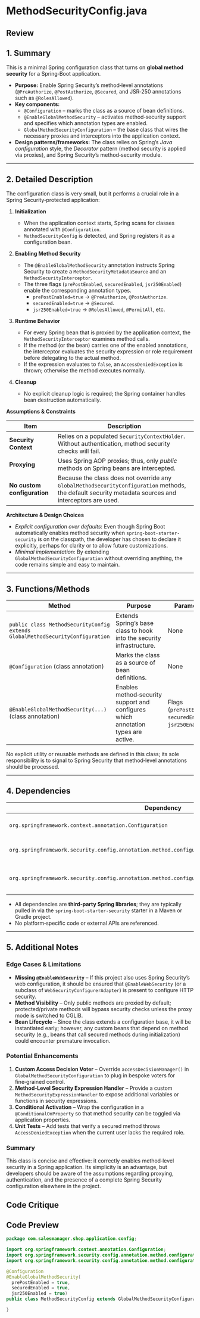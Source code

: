 # MethodSecurityConfig.java

## Review

## 1. Summary  
This is a minimal Spring configuration class that turns on **global method security** for a Spring‐Boot application.  
- **Purpose:** Enable Spring Security’s method‑level annotations (`@PreAuthorize`, `@PostAuthorize`, `@Secured`, and JSR‑250 annotations such as `@RolesAllowed`).  
- **Key components:**  
  - `@Configuration` – marks the class as a source of bean definitions.  
  - `@EnableGlobalMethodSecurity` – activates method‑security support and specifies which annotation types are enabled.  
  - `GlobalMethodSecurityConfiguration` – the base class that wires the necessary proxies and interceptors into the application context.  
- **Design patterns/frameworks:** The class relies on Spring’s *Java configuration* style, the *Decorator* pattern (method security is applied via proxies), and Spring Security’s method‑security module.

---

## 2. Detailed Description  
The configuration class is very small, but it performs a crucial role in a Spring Security‑protected application:

1. **Initialization**  
   - When the application context starts, Spring scans for classes annotated with `@Configuration`.  
   - `MethodSecurityConfig` is detected, and Spring registers it as a configuration bean.

2. **Enabling Method Security**  
   - The `@EnableGlobalMethodSecurity` annotation instructs Spring Security to create a `MethodSecurityMetadataSource` and an `MethodSecurityInterceptor`.  
   - The three flags (`prePostEnabled`, `securedEnabled`, `jsr250Enabled`) enable the corresponding annotation types.  
     - `prePostEnabled=true` → `@PreAuthorize`, `@PostAuthorize`.  
     - `securedEnabled=true` → `@Secured`.  
     - `jsr250Enabled=true` → `@RolesAllowed`, `@PermitAll`, etc.

3. **Runtime Behavior**  
   - For every Spring bean that is proxied by the application context, the `MethodSecurityInterceptor` examines method calls.  
   - If the method (or the bean) carries one of the enabled annotations, the interceptor evaluates the security expression or role requirement before delegating to the actual method.  
   - If the expression evaluates to `false`, an `AccessDeniedException` is thrown; otherwise the method executes normally.

4. **Cleanup**  
   - No explicit cleanup logic is required; the Spring container handles bean destruction automatically.

**Assumptions & Constraints**

| Item | Description |
|------|-------------|
| **Security Context** | Relies on a populated `SecurityContextHolder`. Without authentication, method security checks will fail. |
| **Proxying** | Uses Spring AOP proxies; thus, only *public* methods on Spring beans are intercepted. |
| **No custom configuration** | Because the class does not override any `GlobalMethodSecurityConfiguration` methods, the default security metadata sources and interceptors are used. |

**Architecture & Design Choices**

- *Explicit configuration over defaults*: Even though Spring Boot automatically enables method security when `spring-boot-starter-security` is on the classpath, the developer has chosen to declare it explicitly, perhaps for clarity or to allow future customizations.
- *Minimal implementation*: By extending `GlobalMethodSecurityConfiguration` without overriding anything, the code remains simple and easy to maintain.

---

## 3. Functions/Methods  

| Method | Purpose | Parameters | Return | Side‑Effects |
|--------|---------|------------|--------|--------------|
| `public class MethodSecurityConfig extends GlobalMethodSecurityConfiguration` | Extends Spring’s base class to hook into the security infrastructure. | None | Bean definition for method‑security configuration | Registers method‑security interceptors and metadata sources |
| `@Configuration` (class annotation) | Marks the class as a source of bean definitions. | None | None | Adds the class to the Spring container |
| `@EnableGlobalMethodSecurity(...)` (class annotation) | Enables method‑security support and configures which annotation types are active. | Flags (`prePostEnabled`, `securedEnabled`, `jsr250Enabled`) | None | Creates proxies and interceptors for method security |

No explicit utility or reusable methods are defined in this class; its sole responsibility is to signal to Spring Security that method‑level annotations should be processed.

---

## 4. Dependencies  

| Dependency | Type | Role |
|------------|------|------|
| `org.springframework.context.annotation.Configuration` | Spring Core | Marks class as a configuration source |
| `org.springframework.security.config.annotation.method.configuration.EnableGlobalMethodSecurity` | Spring Security | Activates method‑security features |
| `org.springframework.security.config.annotation.method.configuration.GlobalMethodSecurityConfiguration` | Spring Security | Base class that sets up the method‑security infrastructure |

- All dependencies are **third‑party Spring libraries**; they are typically pulled in via the `spring-boot-starter-security` starter in a Maven or Gradle project.
- No platform‑specific code or external APIs are referenced.

---

## 5. Additional Notes  

### Edge Cases & Limitations  
- **Missing `@EnableWebSecurity`** – If this project also uses Spring Security’s web configuration, it should be ensured that `@EnableWebSecurity` (or a subclass of `WebSecurityConfigurerAdapter`) is present to configure HTTP security.  
- **Method Visibility** – Only public methods are proxied by default; protected/private methods will bypass security checks unless the proxy mode is switched to CGLIB.  
- **Bean Lifecycle** – Since the class extends a configuration base, it will be instantiated early; however, any custom beans that depend on method security (e.g., beans that call secured methods during initialization) could encounter premature invocation.  

### Potential Enhancements  
1. **Custom Access Decision Voter** – Override `accessDecisionManager()` in `GlobalMethodSecurityConfiguration` to plug in bespoke voters for fine‑grained control.  
2. **Method‑Level Security Expression Handler** – Provide a custom `MethodSecurityExpressionHandler` to expose additional variables or functions in security expressions.  
3. **Conditional Activation** – Wrap the configuration in a `@ConditionalOnProperty` so that method security can be toggled via application properties.  
4. **Unit Tests** – Add tests that verify a secured method throws `AccessDeniedException` when the current user lacks the required role.  

### Summary  
This class is concise and effective: it correctly enables method‑level security in a Spring application. Its simplicity is an advantage, but developers should be aware of the assumptions regarding proxying, authentication, and the presence of a complete Spring Security configuration elsewhere in the project.

## Code Critique



## Code Preview

```java
package com.salesmanager.shop.application.config;

import org.springframework.context.annotation.Configuration;
import org.springframework.security.config.annotation.method.configuration.EnableGlobalMethodSecurity;
import org.springframework.security.config.annotation.method.configuration.GlobalMethodSecurityConfiguration;

@Configuration
@EnableGlobalMethodSecurity(
  prePostEnabled = true, 
  securedEnabled = true, 
  jsr250Enabled = true)
public class MethodSecurityConfig extends GlobalMethodSecurityConfiguration {

}



```
